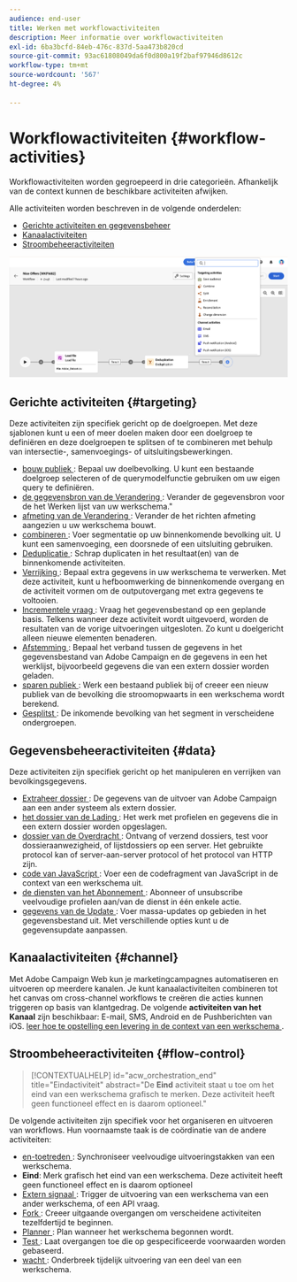 ```yaml
---
audience: end-user
title: Werken met workflowactiviteiten
description: Meer informatie over workflowactiviteiten
exl-id: 6ba3bcfd-84eb-476c-837d-5aa473b820cd
source-git-commit: 93ac61808049da6f0d800a19f2baf97946d8612c
workflow-type: tm+mt
source-wordcount: '567'
ht-degree: 4%

---
```



# Workflowactiviteiten {#workflow-activities}

Workflowactiviteiten worden gegroepeerd in drie categorieën. Afhankelijk van de context kunnen de beschikbare activiteiten afwijken.

Alle activiteiten worden beschreven in de volgende onderdelen:

* [Gerichte activiteiten en gegevensbeheer](#targeting)
* [Kanaalactiviteiten](#channel)
* [Stroombeheeractiviteiten](#flow-control)

![](../assets/workflow-activities.png)

## Gerichte activiteiten {#targeting}

Deze activiteiten zijn specifiek gericht op de doelgroepen. Met deze sjablonen kunt u een of meer doelen maken door een doelgroep te definiëren en deze doelgroepen te splitsen of te combineren met behulp van intersectie-, samenvoegings- of uitsluitingsbewerkingen.

* [ bouw publiek ](build-audience.md): Bepaal uw doelbevolking. U kunt een bestaande doelgroep selecteren of de querymodelfunctie gebruiken om uw eigen query te definiëren.
* [ de gegevensbron van de Verandering ](change-data-source.md): Verander de gegevensbron voor de het Werken lijst van uw werkschema.&quot;
* [ afmeting van de Verandering ](change-dimension.md): Verander de het richten afmeting aangezien u uw werkschema bouwt.
* [ combineren ](combine.md): Voer segmentatie op uw binnenkomende bevolking uit. U kunt een samenvoeging, een doorsnede of een uitsluiting gebruiken.
* [ Deduplicatie ](deduplication.md): Schrap duplicaten in het resultaat(en) van de binnenkomende activiteiten.
* [ Verrijking ](enrichment.md): Bepaal extra gegevens in uw werkschema te verwerken. Met deze activiteit, kunt u hefboomwerking de binnenkomende overgang en de activiteit vormen om de outputovergang met extra gegevens te voltooien.
* [ Incrementele vraag ](incremental-query.md): Vraag het gegevensbestand op een geplande basis. Telkens wanneer deze activiteit wordt uitgevoerd, worden de resultaten van de vorige uitvoeringen uitgesloten. Zo kunt u doelgericht alleen nieuwe elementen benaderen.
* [ Afstemming ](reconciliation.md): Bepaal het verband tussen de gegevens in het gegevensbestand van Adobe Campaign en de gegevens in een het werklijst, bijvoorbeeld gegevens die van een extern dossier worden geladen.
* [ sparen publiek ](save-audience.md): Werk een bestaand publiek bij of creeer een nieuw publiek van de bevolking die stroomopwaarts in een werkschema wordt berekend.
* [ Gesplitst ](split.md): De inkomende bevolking van het segment in verscheidene ondergroepen.

## Gegevensbeheeractiviteiten {#data}

Deze activiteiten zijn specifiek gericht op het manipuleren en verrijken van bevolkingsgegevens.

* [ Extraheer dossier ](extract-file.md): De gegevens van de uitvoer van Adobe Campaign aan een ander systeem als extern dossier.
* [ het dossier van de Lading ](load-file.md): Het werk met profielen en gegevens die in een extern dossier worden opgeslagen.
* [ dossier van de Overdracht ](transfer-file.md): Ontvang of verzend dossiers, test voor dossieraanwezigheid, of lijstdossiers op een server. Het gebruikte protocol kan of server-aan-server protocol of het protocol van HTTP zijn.
* [ code van JavaScript ](javascript-code.md): Voer een de codefragment van JavaScript in de context van een werkschema uit.
* [ de diensten van het Abonnement ](subscription-services.md): Abonneer of unsubscribe veelvoudige profielen aan/van de dienst in één enkele actie.
* [ gegevens van de Update ](update-data.md): Voer massa-updates op gebieden in het gegevensbestand uit. Met verschillende opties kunt u de gegevensupdate aanpassen.

## Kanaalactiviteiten {#channel}

Met Adobe Campaign Web kun je marketingcampagnes automatiseren en uitvoeren op meerdere kanalen. Je kunt kanaalactiviteiten combineren tot het canvas om cross-channel workflows te creëren die acties kunnen triggeren op basis van klantgedrag. De volgende **activiteiten van het Kanaal** zijn beschikbaar: E-mail, SMS, Android en de Pushberichten van iOS. [ leer hoe te opstelling een levering in de context van een werkschema ](channels.md).

## Stroombeheeractiviteiten {#flow-control}

>[!CONTEXTUALHELP]
>id="acw_orchestration_end"
>title="Eindactiviteit"
>abstract="De **Eind** activiteit staat u toe om het eind van een werkschema grafisch te merken. Deze activiteit heeft geen functioneel effect en is daarom optioneel."

De volgende activiteiten zijn specifiek voor het organiseren en uitvoeren van workflows. Hun voornaamste taak is de coördinatie van de andere activiteiten:

* [ en-toetreden ](and-join.md): Synchroniseer veelvoudige uitvoeringstakken van een werkschema.
* **Eind**: Merk grafisch het eind van een werkschema. Deze activiteit heeft geen functioneel effect en is daarom optioneel
* [ Extern signaal ](external-signal.md): Trigger de uitvoering van een werkschema van een ander werkschema, of een API vraag.
* [ Fork ](fork.md): Creeer uitgaande overgangen om verscheidene activiteiten tezelfdertijd te beginnen.
* [ Planner ](scheduler.md): Plan wanneer het werkschema begonnen wordt.
* [ Test ](test.md): Laat overgangen toe die op gespecificeerde voorwaarden worden gebaseerd.
* [ wacht ](wait.md): Onderbreek tijdelijk uitvoering van een deel van een werkschema.
